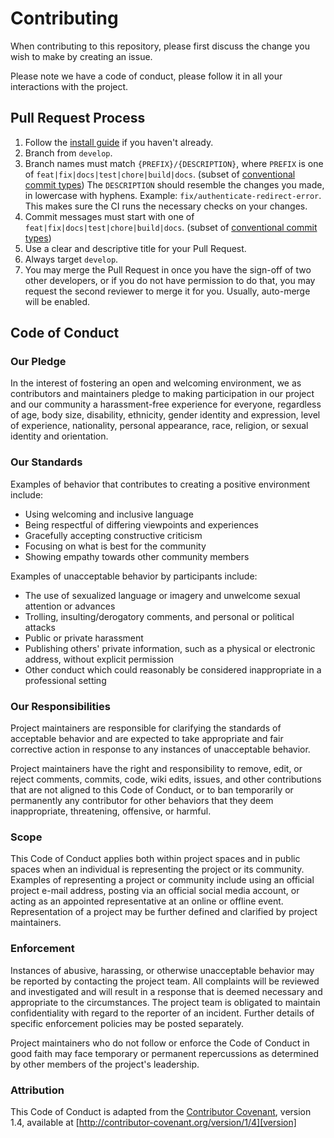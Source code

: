 # Contributing

When contributing to this repository, please first discuss the change you wish to make by creating an issue.

Please note we have a code of conduct, please follow it in all your interactions with the project.

## Pull Request Process

1. Follow the [install guide][install] if you haven't already.
2. Branch from `develop`.
3. Branch names must match `{PREFIX}/{DESCRIPTION}`, where `PREFIX` is one of `feat|fix|docs|test|chore|build|docs`. (subset of [conventional commit types][conventional]) The `DESCRIPTION` should resemble the changes you made, in lowercase with hyphens. Example: `fix/authenticate-redirect-error`. This makes sure the CI runs the necessary checks on your changes.
4. Commit messages must start with one of `feat|fix|docs|test|chore|build|docs`. (subset of [conventional commit types][conventional])
5. Use a clear and descriptive title for your Pull Request.
6. Always target `develop`.
7. You may merge the Pull Request in once you have the sign-off of two other developers, or if you 
   do not have permission to do that, you may request the second reviewer to merge it for you. Usually, auto-merge will be enabled.

## Code of Conduct

### Our Pledge

In the interest of fostering an open and welcoming environment, we as
contributors and maintainers pledge to making participation in our project and
our community a harassment-free experience for everyone, regardless of age, body
size, disability, ethnicity, gender identity and expression, level of experience,
nationality, personal appearance, race, religion, or sexual identity and
orientation.

### Our Standards

Examples of behavior that contributes to creating a positive environment
include:

* Using welcoming and inclusive language
* Being respectful of differing viewpoints and experiences
* Gracefully accepting constructive criticism
* Focusing on what is best for the community
* Showing empathy towards other community members

Examples of unacceptable behavior by participants include:

* The use of sexualized language or imagery and unwelcome sexual attention or
advances
* Trolling, insulting/derogatory comments, and personal or political attacks
* Public or private harassment
* Publishing others' private information, such as a physical or electronic
  address, without explicit permission
* Other conduct which could reasonably be considered inappropriate in a
  professional setting

### Our Responsibilities

Project maintainers are responsible for clarifying the standards of acceptable
behavior and are expected to take appropriate and fair corrective action in
response to any instances of unacceptable behavior.

Project maintainers have the right and responsibility to remove, edit, or
reject comments, commits, code, wiki edits, issues, and other contributions
that are not aligned to this Code of Conduct, or to ban temporarily or
permanently any contributor for other behaviors that they deem inappropriate,
threatening, offensive, or harmful.

### Scope

This Code of Conduct applies both within project spaces and in public spaces
when an individual is representing the project or its community. Examples of
representing a project or community include using an official project e-mail
address, posting via an official social media account, or acting as an appointed
representative at an online or offline event. Representation of a project may be
further defined and clarified by project maintainers.

### Enforcement

Instances of abusive, harassing, or otherwise unacceptable behavior may be
reported by contacting the project team. All
complaints will be reviewed and investigated and will result in a response that
is deemed necessary and appropriate to the circumstances. The project team is
obligated to maintain confidentiality with regard to the reporter of an incident.
Further details of specific enforcement policies may be posted separately.

Project maintainers who do not follow or enforce the Code of Conduct in good
faith may face temporary or permanent repercussions as determined by other
members of the project's leadership.

### Attribution

This Code of Conduct is adapted from the [Contributor Covenant][homepage], version 1.4,
available at [http://contributor-covenant.org/version/1/4][version]

[conventional]: https://github.com/angular/angular/blob/22b96b9/CONTRIBUTING.md#type
[install]: https://github.com/angular/angular/blob/22b96b9/CONTRIBUTING.md#type
[homepage]: http://contributor-covenant.org
[version]: http://contributor-covenant.org/version/1/4/
